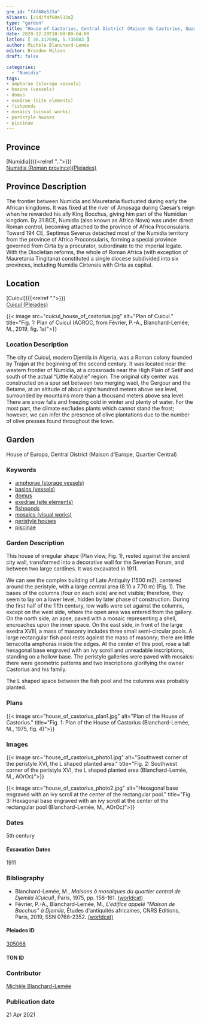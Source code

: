 ```yaml
---
gre_id: "f4f68e533a"
aliases: [/id/f4f68e533a]
type: "garden"
title: "House of Castorius, Central District (Maison du Castorius, Quartier central)"
date: 2020-12-20T10:00:00-04:00
latlon: [ 36.317690, 5.736683 ]
author: Michèle Blanchard-Lemée
editor: Brandon Wilson
draft: false

categories:
  - "Numidia"
tags:
- amphorae (storage vessels)
- basins (vessels)
- domus
- exedrae (site elements)
- fishponds
- mosaics (visual works)
- peristyle houses
- piscinae
---
```


## Province

[Numidia]({{<relref "..">}}) \
[Numidia (Roman province)(Pleiades)](https://pleiades.stoa.org/places/981539)

## Province Description

The frontier between Numidia and Mauretania fluctuated during early the African kingdoms. It was fixed at the river of Ampsaga during Caesar’s reign when he rewarded his ally King Bocchus, giving him part of the Numidian kingdom. By 31 BCE, Numidia (also known as Africa Nova) was under direct Roman control, becoming attached to the province of Africa Proconsularis. Toward 194 CE, Septimus Severus detached most of the Numidia territory from the province of Africa Proconsularis, forming a special province governed from Cirta by a procurator, subordinate to the imperial legate. With the Diocletian reforms, the whole of Roman Africa (with exception of Mauretania Tingitana) constituted a single diocese subdivided into six provinces, including Numidia Cirtensis with Cirta as capital.

## Location

[Cuicul]({{<relref ".">}}) \
[Cuicul (Pleiades)](https://pleiades.stoa.org/places/305068)

{{< image src="cuicul_house_of_castorius.jpg" alt="Plan of Cuicul." title="Fig. 1: Plan of Cuicul (AOROC, from Février, P.-A., Blanchard-Lemée, M., 2019, fig. 1a)">}}

### Location Description

The city of Cuicul, modern Djemila in Algeria, was a Roman colony founded by Trajan at the beginning of the second century. It was located near the western frontier of Numidia, at a crossroads near the High Plain of Setif and south of the actual “Little Kabylie” region. The original city center was constructed on a spur set between two merging wadi, the Gergour and the Betame, at an altitude of about eight hundred meters above sea level, surrounded by mountains more than a thousand meters above sea level. There are snow falls and freezing cold in winter and plenty of water. For the most part, the climate exc1udes plants which cannot stand the frost; however, we can infer the presence of olive plantations due to the number of olive presses found throughout the town.

<!--## Sublocation-->

<!--### Sublocation Description-->

## Garden

House of Europa, Central District (Maison d'Europe, Quartier Central)

### Keywords

- [amphorae (storage vessels)](http://vocab.getty.edu/page/aat/300148696)
- [basins (vessels)](http://vocab.getty.edu/page/aat/300045614)
- [domus](http://vocab.getty.edu/page/aat/300005506)
- [exedrae (site elements)](http://vocab.getty.edu/page/aat/300081589)
- [fishponds](http://vocab.getty.edu/page/aat/300008689)
- [mosaics (visual works)](http://vocab.getty.edu/page/aat/300015342)
- [peristyle houses](http://vocab.getty.edu/page/aat/300005452)
- [piscinae]( http://vocab.getty.edu/page/aat/300375619)

### Garden Description

This house of irregular shape (Plan view, Fig. 1), rested against the ancient city wall, transformed into a decorative wall for the Severian Forum, and between two large cardines. It was excavated in 1911.

We can see the complex building of Late Antiquity (1500 m2), centered around the peristyle, with a large central area (8.10 x 7.70 m) (Fig. 1). The bases of the columns (four on each side) are not visible; therefore, they seem to lay on a lower level, hidden by later phase of construction. During the first half of the fifth century, low walls were set against the columns, except on the west side, where the open area was entered from the gallery. On the north side, an apse, paved with a mosaic representing a shell, encroaches upon the inner space. On the east side, in front of the large exedra XVIII, a mass of masonry includes three small semi-circular pools. A large rectangular fish pool rests against the mass of masonry; there are little terracotta amphoras inside the edges. At the center of this pool, rose a tall hexagonal base engraved with an ivy scroll and unreadable inscriptions, standing on a hollow base. The peristyle galleries were paved with mosaics: there were geometric patterns and two inscriptions glorifying the owner Castorius and his family.

The  L shaped space between the fish pool and the columns was probably planted.

### Plans

{{< image src="house_of_castorius_plan1.jpg" alt="Plan of the House of Castorius." title="Fig. 1: Plan of the House of Castorius (Blanchard-Lemée, M., 1975, fig. 4)">}}

### Images
{{< image src="house_of_castorius_photo1.jpg" alt="Southwest corner of the peristyle XVI, the L shaped planted area." title="Fig. 2: Southwest corner of the peristyle XVI, the L shaped planted area (Blanchard-Lemée, M., AOrOc)">}}

{{< image src="house_of_castorius_photo2.jpg" alt="Hexagonal base engraved with an ivy scroll at the center of the rectangular pool." title="Fig. 3: Hexagonal base engraved with an ivy scroll at the center of the rectangular pool (Blanchard-Lemée, M., AOrOc)">}}

### Dates
5th century

#### Excavation Dates
1911

### Bibliography
*  Blanchard-Lemée, M., *Maisons à mosaïques du quartier central de Djemila (Cuicul)*, Paris, 1975, pp. 158-161. [(worldcat)](http://www.worldcat.org/oclc/461390883)
*  Février, P.-A., Blanchard-Lemée, M., *L'édifice appelé "Maison de Bacchus" à Djemila*, Études d'antiquités africaines, CNRS Editions, Paris, 2019, SSN 0768-2352. [(worldcat)](http://www.worldcat.org/oclc/1090653355)


#### Pleiades ID
[305068](https://pleiades.stoa.org/places/305068)
#### TGN ID

### Contributor

[Michèle Blanchard-Lemée](https://www.persee.fr/authority/396899)

### Publication date
21 Apr 2021
<!--07 July 2020-->

<!--### Related articles-->

<!-- Links to other related articles. Leave blank for now -->
